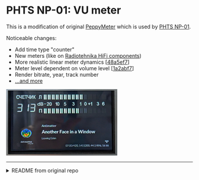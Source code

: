 # PHTS NP-01: VU meter

This is a modification of original [PeppyMeter] which is used by [PHTS NP-01].

Noticeable changes:

- Add time type "counter"
- New meters (like on [Radiotehnika HiFi components][radiotehnika])
- More realistic linear meter dynamics [[48a5ef7](https://github.com/phts/NP-01_vu-meter/commit/48a5ef7875ec6d82e621b7e395d40f120651bfad)]
- Meter level dependent on volume level [[1a2abf7](https://github.com/phts/NP-01_vu-meter/commit/1a2abf753892155df5927c272a4b67a4d5c7c28d)]
- Render bitrate, year, track number
- [...and more][commits]

<img src="./docs/demo.jpg" width="300">

---

<details>
<summary>README from original repo</summary>

## Signac Edition 2022.10.16

- Refactored the algorithms for circular and linear meters
- The changes allow to create vertical linear and circular meters
- The circular meter range can be more than 180 degrees now
- Fixed rendering issues for several default meters

## Renoir Edition 2021.07.17

- PeppyMeter can send HTTP requests with volume data to remote web servers
- PeppyMeter can receive HTTP requests and display volume data from those requests
- Added cache for needle sprites. It makes transition from one meter to another much faster. It also fixed the Pygame/SDL memory leak
- Implemented ability to embed PeppyMeter to larger screens
- New configuration parameter enables exit on touch event

## Hiroshige Edition 2021.04.18

- Now the meters to display can be defined as a comma separated names
- It's possible to enable/disable Double Buffering in the configuration file

## Hokusai Edition 2020.11.15

- Added 8 new meters to the large, medium and small groups.
- Added new group 'wide' with resolution 1280x400px. The group has 8 new meters.

## Constable Edition 2020.08.08

- Refactored the named pipe data source functionality. The meters became responsive
- Eliminated the startup delays
- Introduced the smooth buffer which helped to make all indicator animations smooth.
- Improved the meters' performance. Now the meters add about 7% to the CPU usage
- Added file logging

## Hogarth Edition 2020.04.27

- Fixed the issues with the testing data sources (sine, saw etc)

## Durer Edition 2018.01.26

New features:

- Fixed 'Display' output. If disabled it will be possible to output signal to a hardware only. No UI will be displaied in this case.
- Added 'PWM' output. It will allow to use LEDs and gas tubes as a hardware VU Meters.

## El Greco Edition 2018.11.12

New features:

- Added new native resolution 800x480px

## Goya Edition 2018.10.14

New features:

- Modified named pipe data source to leverage peppyalsa ALSA plugin instead of file ALSA plugin

## Vermeer Edition 2018.05.28

New features:

- Added new native resolution 320x240px
- Redesigned volume data extraction from named pipe
- Handling of data input from different audio players through ALSA file plugin
- Implemented support for output to Serial Interafce and I2C interface

## Michelangelo Edition 2016.09.05

PeppyMeter is a software VU Meter written in Python. It was originally developped as the new 'VU Meter' screensaver for [Peppy Player](https://github.com/project-owner/Peppy.doc/wiki). With minor modifications it became a stand-alone application.
PeppyMeter gets audio data from media players (e.g. mpd) via fifo and displays current volume level in a Graphical User Interface
in a form of traditional VU Meter.

</details>

[peppymeter]: https://github.com/project-owner/PeppyMeter
[phts np-01]: https://tsaryk.com/NP-01
[commits]: https://github.com/phts/NP-01_vu-meter/commits/master
[radiotehnika]: https://ldsound.info/wp-content/uploads/2019/11/radiotehnika-mp7301s-ldsound.ru-3.jpg
